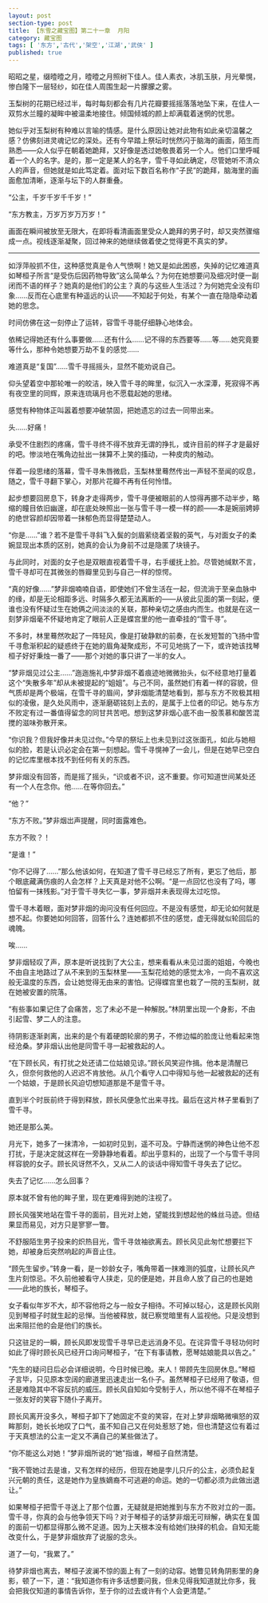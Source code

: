 ```yaml
---
layout: post
section-type: post
title: 【东雪之藏宝图】第二十一章  月阳
category: 藏宝图
tags: [ '东方','古代','架空','江湖','武侠' ]
published: true
---
```

昭昭之星，缀曀曀之月，曀曀之月照树下佳人。佳人素衣，冰肌玉肤，月光晕愰，惨白隆下一层轻纱，如在佳人周围生起一片朦朦之雾。 

玉梨树的花期已经过半，每时每刻都会有几片花瓣要摇摇落落地坠下来，在佳人一双剪水兰瞳的凝眸中被温柔地接住。倾国倾城的颜上却满载着迷惘的忧思。

她似乎对玉梨树有种难以言喻的情感。是什么原因让她对此物有如此亲切温馨之感？仿佛刻进灵魂记忆的深处。还有今早踏上祭坛时恍然闪于脑海的画面，陌生而熟悉——众人似乎在朝着她跪拜，又好像是透过她敬畏着另一个人。他们口里呼喊着一个人的名字。是的，那一定是某人的名字，雪千寻如此确定，尽管她听不清众人的声音，但她就是如此笃定着。面对坛下数百名称作“子民”的跪拜，脑海里的画面愈加清晰，逐渐与坛下的人群重叠。

“公主，千岁千岁千千岁！”

“东方教主，万岁万岁万万岁！”

画面在瞬间被放至无限大，在即将看清画面里受众人跪拜的男子时，却又突然骤缩成一点。视线逐渐凝聚，回过神来的她继续做着使之觉得更不真实的梦。

***

如浮萍般抓不住，这种感觉真是令人气愤啊！她又是如此困惑，失掉的记忆难道真如琴桓子所言“是受伤后因药物导致”这么简单么？为何在她想要问及细况时便一副闭而不语的样子？她真的是他们的公主？真的与这些人生活过？为何她完全没有印象……反而在心底里有种遥远的认识——不知起于何处，有某个一直在隐隐牵动着她的思念。

时间仿佛在这一刻停止了运转，容雪千寻能仔细静心地体会。

依稀记得她还有什么事要做……还有什么……记不得的东西要等……等……她究竟要等什么，那种令她想要万劫不复的感觉……

难道真是“复国”……雪千寻摇摇头，显然不能劝说自己。

仰头望着空中那轮唯一的皎洁，映入雪千寻的眸里，似沉入一水深潭，死寂得不再有夜空里的同辉，原来连琉璃月也不愿载起她的思绪。

感觉有种物体正叫嚣着想要冲破禁固，把她遗忘的过去一同带出来。

头……好痛！
 
承受不住剧烈的疼痛，雪千寻终不得不放弃无谓的挣扎，或许目前的样子才是最好的吧。惨淡地在嘴角边扯出一抹算不上笑的搐动，一种皮肉的触动。

伴着一段思绪的落幕，雪千寻朱唇微启，玉梨林里蓦然传出一声轻不至闻的叹息，随之，雪千寻翻下掌心，对那片花瓣不再有任何怜惜。

起步想要回房息下，转身才走得两步，雪千寻便被眼前的人惊得再挪不动半步，略缩的瞳目依旧幽邃，却在底处映照出一张与雪千寻一模一样的颜——本是婉丽娉婷的绝世容颜却因带着一抹郁色而显得楚楚动人。

“你是……”谁？若不是雪千寻斜飞入鬓的剑眉萦绕着坚毅的英气，与对面女子的柔婉显现出本质的区别，她真的会认为身前不过是隐匿了块镜子。

与此同时，对面的女子也是双眼直视着雪千寻，右手缓抚上脸。尽管她缄默不言，雪千寻却可在其微张的唇瓣里见到与自己一样的惊愕。

“真的好像……”梦非烟喃喃自语，即使她们不曾生活在一起，但流淌于至亲血脉中的缘，却是无论相距多远、时隔多久都无法离断的——从彼此见面的第一刻起，便谁也没有怀疑过生在她俩之间淡淡的关联，那种亲切之感由内而生。也就是在这一刻梦非烟毫不怀疑地肯定了眼前人正是蝶宫里的他一直牵挂的“雪千寻”。

不多时，林里蓦然吹起了一阵轻风，像是打破静默的前奏，在长发短暂的飞扬中雪千寻愈渐积起的疑惑终于在她的眉角凝聚成形，不可见地挑了一下，或许她该找琴桓子好好秉烛一番了——那个对她的事只讲了一半的女人。

“梦非烟见过公主……”迤迤施礼中梦非烟不着痕迹地微微抬头，似不经意地打量着这个“失散多年”却从未被提起的“姐姐”。与己不同，虽然她们有着一样的容貌，但气质却是两个极端，在雪千寻的眉间，梦非烟能清楚地看到，那与东方不败极其相似的凌傲，是久处风雨中，逐渐磨砺铭刻上去的，是属于上位者的印记。她与东方不败定有过一番值得留念的同甘共苦吧。想到这梦非烟心底不由一股羡慕和酸苦混搅的滋味弥散开来。

“你识我？但我好像并未见过你。”今早的祭坛上也未见到过这张面孔，如此与她相似的脸，若是认识必定会在第一刻想起。雪千寻愰神了一会儿，但是在她早已空白的记忆库里根本找不到任何有关的东西。

梦非烟没有回答，而是摇了摇头，“识或者不识，这不重要。你可知道世间某处还有一个人在念你。他……在等你回去。”

“他？”

“东方不败。”梦非烟岀声提醒，同时面露难色。

东方不败？！

“是谁！”

“你不记得了……”那么他该如何，在知道了雪千寻已经忘了所有，更忘了他后，那个眼底藏满伤痕的人会怎样？上天真是对他不公啊。“是一点回忆也没有了吗，哪怕留有一抹残影。”对于雪千寻失忆一事，梦非烟并未表现得太过吃惊。

雪千寻木着眼，面对梦非烟的询问没有任何回应。不是没有感觉，却无论如何就是想不起。你要她如何回答，回答什么？连她都抓不住的感觉，虚无得就似轮回后的魂魄。

唉……

梦非烟轻叹了声，原本是听说找到了大公主，想来看看从未见过面的姐姐，今晚也不由自主地路过了从不来到的玉梨林里——玉梨花给她的感觉太冷，一向不喜欢这般无温度的东西，会让她觉得无由来的害怕。记得蝶宫里也栽了一院的玉梨树，就在她被安置的院落。

“有些事如果记住了会痛苦，忘了未必不是一种解脱。”林阴里出现一个身影，不由引起雪、梦二人的注意。

待阴影逐渐剥离，出来的是个有着硬朗轮廓的男子，不修边幅的脸庞让他看起来饱经沧桑。梦非烟认出他是同雪千寻一起被救起的人。

“在下顾长风，有打扰之处还请二位姑娘见谅。”顾长风笑迎作揖。他本是清醒已久，但奈何救他的人迟迟不肯放他。从几个看守人口中得知与他一起被救起的还有一个姑娘，于是顾长风迫切想知道那是不是雪千寻。

直到半个时辰前终于得到释放，顾长风便急忙出来寻找。最后在这片林子里看到了雪千寻。

她还是那么美。

月光下，她多了一抹清冷，一如初时见到，遥不可及。宁静而迷惘的神色让他不忍打扰，于是决定就这样在一旁静静地看着。却出乎意料的，出现了一个与雪千寻同样容貌的女子。顾长风讶然不久，又从二人的谈话中得知雪千寻失去了记忆。

失去了记忆……怎么回事？

原本就不曾有他的眸子里，现在更难得到她的注视了。

顾长风强笑地站在雪千寻的面前，目光对上她，望能找到想起他的蛛丝马迹。但结果显而易见，对方只是寥寥一瞥。

不舒服陌生男子投来的炽热目光，雪千寻敛袖欲离去。顾长风见此匆忙想要拦下她，却被身后突然响起的声音止住。

“顾先生留步。”转身一看，是一妙龄女子，嘴角带着一抹难测的弧度，让顾长风产生片刻惊忌。不久前他被看守人挟走，见的便是她，并且命人放了自己的也是她——此地的族长，琴桓子。

女子看似年岁不大，却不容他将之与一般女子相待。不可掉以轻心，这是顾长风刚见到琴桓子时就生起的忌惮。当他被释放，就已察觉暗里有人监视他。只是没想到出来阻拦他的会是他们的族长。

只这驻足的一瞬，顾长风即发现雪千寻早已走远消身不见。在诧异雪千寻轻功何时如此了得时顾长风已经开口询问琴桓子，“在下有事请教，愿琴姑娘能具以告之。”

“先生的疑问日后必会详细说明，今日时候已晚。来人！带顾先生回房休息。”琴桓子言毕，只见原本空阔的廊道里迅速走出一名仆子。虽然琴桓子已经用了敬语，但还是难隐其中不容反抗的威压。顾长风自知如今受制于人，所以他不得不在琴桓子一张友好的笑容下随仆子离开。

顾长风离开没多久，琴桓子卸下了她固定不变的笑容，在对上梦非烟略微嗔怒的双眸那刻，她长长地叹了口气，虽不知自己又在何处惹怒了她，但也清楚这位有着过于天真想法的公主一定又不满自己的某些做法了。

“你不能这么对她！”梦非烟所说的“她”指谁，琴桓子自然清楚。

“我不管她过去是谁，又有怎样的经历，但现在她是孛儿只斤的公主，必须负起复兴元朝的责任，这是她作为皇族嫡裔不可逃避的命运。她的一切都必须为此做出退让。”

如果琴桓子把雪千寻送上了那个位置，无疑就是把她推到与东方不败对立的一面。雪千寻，你真的会与他争领天下吗？对于琴桓子的话梦非烟无可辩解，确实在复国的面前一切都显得那么微不足道。因为上天根本没有给她们抉择的机会。自知无能改变什么，于是梦非烟放弃了说服的念头。

道了一句，“我累了。”

待梦非烟也离去，琴桓子波澜不惊的面上有了一刻的动容。她瞥见转角阴影里的身影，顿了一下，道：“我知道你有许多话想要问我，但未见得我知道就比你多，我会把我仅知道的事情告诉你，至于你的过去或许有个人会更清楚。”

